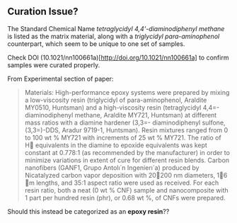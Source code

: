 ## Curation Issue?

The Standard Chemical Name *tetraglycidyl 4,4'-diaminodiphenyl methane* is listed as the matrix material, along with a *triglycidyl para-aminophenol* counterpart, which seem to be unique to one set of samples.

Check DOI (10.1021/nn100661a)[http://doi.org/10.1021/nn100661a] to confirm samples were curated properly.

From Experimental section of paper:

>Materials: High-performance epoxy systems were prepared by mixing a low-viscosity resin (triglycidyl of para-aminophenol, Araldite MY0510, Huntsman) and a high-viscosity resin (tetraglycidyl 4,4=-diaminodiphenyl methane, Araldite MY721, Huntsman) at different mass ratios with a diamine hardener (3,3=- diaminodiphenyl sulfone, (3,3=)-DDS, Aradur 9719-1, Huntsman). Resin mixtures ranged from 0 to 100 wt % MY721 with increments of 25 wt % MY721. The ratio of H equivalents in the diamine to epoxide equivalents was kept constant at 0.778:1 (as recommended by the manufacturer) in order to minimize variations in extent of cure for different  resin blends. Carbon nanofibers (GANF1, Grupo Antolı´n Ingenierı´a) produced by Nicatalyzed carbon vapor deposition with 20200 nm diameters, 16 m lengths, and 35:1 aspect ratio were used as received. For each resin ratio, both a neat (0 wt % CNF) sample and nanocomposite with 1 part per hundred resin (phr), or 0.68 wt %, of CNFs were prepared.


Should this instead be categorized as an **epoxy resin**??